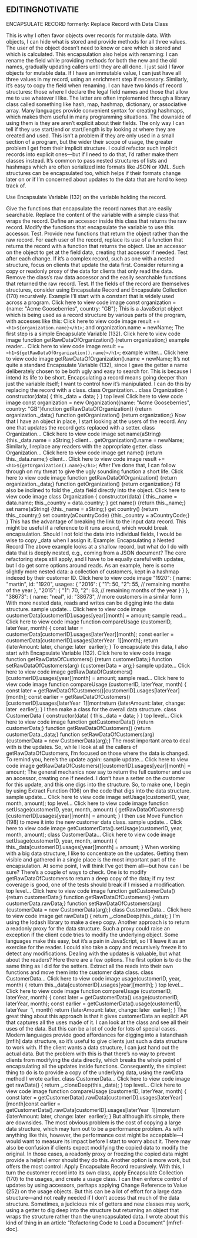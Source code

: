 ## EDITINGNOTIVATIE
ENCAPSULATE RECORD
formerly: Replace Record with Data Class

<!-- Motivation
--------------------------------------------------------------------------------
--------------------------------------------------------------------------------
--------------------------------------------------------------------------------
-------------------------------------------------------------------------------- -->
This is why I often favor objects over records for mutable data. With objects, I can hide
what is stored and provide methods for all three values. The user of the object doesn’t
need to know or care which is stored and which is calculated. This encapsulation also
helps with renaming: I can rename the field while providing methods for both the new
and the old names, gradually updating callers until they are all done.
I just said I favor objects for mutable data. If I have an immutable value, I can just have
all three values in my record, using an enrichment step if necessary. Similarly, it’s easy
to copy the field when renaming.
I can have two kinds of record structures: those where I declare the legal field names
and those that allow me to use whatever I like. The latter are often implemented
through a library class called something like hash, map, hashmap, dictionary, or
associative array. Many languages provide convenient syntax for creating hashmaps,
which makes them useful in many programming situations. The downside of using
them is they are aren’t explicit about their fields. The only way I can tell if they use
start/end or start/length is by looking at where they are created and used. This isn’t a
problem if they are only used in a small section of a program, but the wider their scope
of usage, the greater problem I get from their implicit structure. I could refactor such
implicit records into explicit ones—but if I need to do that, I’d rather make them classes
instead.
It’s common to pass nested structures of lists and hashmaps which are often serialized
into formats like JSON or XML. Such structures can be encapsulated too, which helps if
their formats change later on or if I’m concerned about updates to the data that are
hard to keep track of.
<!-- <!-- Mechanics
..........................................................................
..........................................................................
..........................................................................
..........................................................................
..........................................................................

 -->Use Encapsulate Variable (132) on the variable holding the record.
Give the functions that encapsulate the record names that are easily searchable.
Replace the content of the variable with a simple class that wraps the record. Define
an accessor inside this class that returns the raw record. Modify the functions that
encapsulate the variable to use this accessor.
Test.
Provide new functions that return the object rather than the raw record.
For each user of the record, replace its use of a function that returns the record with
a function that returns the object. Use an accessor on the object to get at the field
data, creating that accessor if needed. Test after each change.
If it’s a complex record, such as one with a nested structure, focus on clients that
update the data first. Consider returning a copy or read­only proxy of the data for
clients that only read the data.
Remove the class’s raw data accessor and the easily searchable functions that
returned the raw record.
Test.
If the fields of the record are themselves structures, consider using Encapsulate
Record and Encapsulate Collection (170) recursively.
Example
I’ll start with a constant that is widely used across a program.
Click here to view code image
const organization = {name: "Acme Gooseberries", country: "GB"};
This is a JavaScript object which is being used as a record structure by various parts of
the program, with accesses like this:
Click here to view code image
result += `<h1>${organization.name}</h1>`;
and
organization.name = newName;
The first step is a simple Encapsulate Variable (132).
Click here to view code image
function getRawDataOfOrganization() {return organization;}
example reader…
Click here to view code image
result += `<h1>${getRawDataOfOrganization().name}</h1>`;
example writer…
Click here to view code image
getRawDataOfOrganization().name = newName;
It’s not quite a standard Encapsulate Variable (132), since I gave the getter a name
deliberately chosen to be both ugly and easy to search for. This is because I intend its
life to be short.
Encapsulating a record means going deeper than just the variable itself; I want to
control how it’s manipulated. I can do this by replacing the record with a class.
class Organization…
class Organization {
constructor(data) {
this._data = data;
}
}
top level
Click here to view code image
const organization = new Organization({name: "Acme Gooseberries", country: "GB"}function getRawDataOfOrganization() {return organization._data;}
function getOrganization() {return organization;}
Now that I have an object in place, I start looking at the users of the record. Any one
that updates the record gets replaced with a setter.
class Organization…
Click here to view code image
set name(aString) {this._data.name = aString;}
client…
getOrganization().name = newName;
Similarly, I replace any readers with the appropriate getter.
class Organization…
Click here to view code image
get name() {return this._data.name;}
client…
Click here to view code image
result += `<h1>${getOrganization().name}</h1>`;
After I’ve done that, I can follow through on my threat to give the ugly sounding
function a short life.
Click here to view code image
function getRawDataOfOrganization() {return organization._data;}
function getOrganization() {return organization;}
I’d also be inclined to fold the _data field directly into the object.
Click here to view code image
class Organization {
constructor(data) {
this._name = data.name;
this._country = data.country;
}
get name() {return this._name;}
set name(aString) {this._name = aString;}
get country() {return this._country;}
set country(aCountryCode) {this._country = aCountryCode;}
}
This has the advantage of breaking the link to the input data record. This might be
useful if a reference to it runs around, which would break encapsulation. Should I not
fold the data into individual fields, I would be wise to copy _data when I assign it.
Example: Encapsulating a Nested Record
The above example looks at a shallow record, but what do I do with data that is deeply
nested, e.g., coming from a JSON document? The core refactoring steps still apply, and
I have to be equally careful with updates, but I do get some options around reads.
As an example, here is some slightly more nested data: a collection of customers, kept
in a hashmap indexed by their customer ID.
Click here to view code image
"1920": {
name: "martin",
id: "1920",
usages: {
"2016": {
"1": 50,
"2": 55,
// remaining months of the year
},
"2015": {
"1": 70,
"2": 63,
// remaining months of the year
}
}
},
"38673": {
name: "neal",
id: "38673",
// more customers in a similar form
With more nested data, reads and writes can be digging into the data structure.
sample update…
Click here to view code image
customerData[customerID].usages[year][month] = amount;
sample read…
Click here to view code image
function compareUsage (customerID, laterYear, month) {
const later = customerData[customerID].usages[laterYear][month];
const earlier = customerData[customerID].usages[laterYear ­ 1][month];
return {laterAmount: later, change: later ­ earlier};
}
To encapsulate this data, I also start with Encapsulate Variable (132).
Click here to view code image
function getRawDataOfCustomers() {return customerData;}
function setRawDataOfCustomers(arg) {customerData = arg;}
sample update…
Click here to view code image
getRawDataOfCustomers()[customerID].usages[year][month] = amount;
sample read…
Click here to view code image
function compareUsage (customerID, laterYear, month) {
const later = getRawDataOfCustomers()[customerID].usages[laterYear][month];
const earlier = getRawDataOfCustomers()[customerID].usages[laterYear ­ 1][montreturn {laterAmount: later, change: later ­ earlier};
}
I then make a class for the overall data structure.
class CustomerData {
constructor(data) {
this._data = data;
}
}
top level…
Click here to view code image
function getCustomerData() {return customerData;}
function getRawDataOfCustomers() {return customerData._data;}
function setRawDataOfCustomers(arg) {customerData = new CustomerData(arg);}
The most important area to deal with is the updates. So, while I look at all the callers of
getRawDataOfCustomers, I’m focused on those where the data is changed. To
remind you, here’s the update again:
sample update…
Click here to view code image
getRawDataOfCustomers()[customerID].usages[year][month] = amount;
The general mechanics now say to return the full customer and use an accessor,
creating one if needed. I don’t have a setter on the customer for this update, and this
one digs into the structure. So, to make one, I begin by using Extract Function (106) on
the code that digs into the data structure.
sample update…
Click here to view code image
setUsage(customerID, year, month, amount);
top level…
Click here to view code image
function setUsage(customerID, year, month, amount) {
getRawDataOfCustomers()[customerID].usages[year][month] = amount;
}
I then use Move Function (198) to move it into the new customer data class.
sample update…
Click here to view code image
getCustomerData().setUsage(customerID, year, month, amount);
class CustomerData…
Click here to view code image
setUsage(customerID, year, month, amount) {
this._data[customerID].usages[year][month] = amount;
}
When working with a big data structure, I like to concentrate on the updates. Getting
them visible and gathered in a single place is the most important part of the
encapsulation.
At some point, I will think I’ve got them all—but how can I be sure? There’s a couple of
ways to check. One is to modify getRawDataOfCustomers to return a deep copy of
the data; if my test coverage is good, one of the tests should break if I missed a
modification.
top level…
Click here to view code image
function getCustomerData() {return customerData;}
function getRawDataOfCustomers() {return customerData.rawData;}
function setRawDataOfCustomers(arg) {customerData = new CustomerData(arg);}
class CustomerData…
Click here to view code image
get rawData() {
return _.cloneDeep(this._data);
}
I’m using the lodash library to make a deep copy.
Another approach is to return a read­only proxy for the data structure. Such a proxy
could raise an exception if the client code tries to modify the underlying object. Some
languages make this easy, but it’s a pain in JavaScript, so I’ll leave it as an exercise for
the reader. I could also take a copy and recursively freeze it to detect any modifications.
Dealing with the updates is valuable, but what about the readers? Here there are a few
options.
The first option is to do the same thing as I did for the setters. Extract all the reads into
their own functions and move them into the customer data class.
class CustomerData…
Click here to view code image
usage(customerID, year, month) {
return this._data[customerID].usages[year][month];
}
top level…
Click here to view code image
function compareUsage (customerID, laterYear, month) {
const later = getCustomerData().usage(customerID, laterYear, month);
const earlier = getCustomerData().usage(customerID, laterYear ­ 1, month)
return {laterAmount: later, change: later ­ earlier};
}
The great thing about this approach is that it gives customerData an explicit API that
captures all the uses made of it. I can look at the class and see all their uses of the data.
But this can be a lot of code for lots of special cases. Modern languages provide good
affordances for digging into a list­and­hash [mf­lh] data structure, so it’s useful to give
clients just such a data structure to work with.
If the client wants a data structure, I can just hand out the actual data. But the problem
with this is that there’s no way to prevent clients from modifying the data directly,
which breaks the whole point of encapsulating all the updates inside functions.
Consequently, the simplest thing to do is to provide a copy of the underlying data, using
the rawData method I wrote earlier.
class CustomerData…
Click here to view code image
get rawData() {
return _.cloneDeep(this._data);
}
top level…
Click here to view code image
function compareUsage (customerID, laterYear, month) {
const later = getCustomerData().rawData[customerID].usages[laterYear][month]const earlier = getCustomerData().rawData[customerID].usages[laterYear ­ 1][moreturn {laterAmount: later, change: later ­ earlier};
}
But although it’s simple, there are downsides. The most obvious problem is the cost of
copying a large data structure, which may turn out to be a performance problem. As
with anything like this, however, the performance cost might be acceptable—I would
want to measure its impact before I start to worry about it. There may also be confusion
if clients expect modifying the copied data to modify the original. In those cases, a readonly proxy or freezing the copied data might provide a helpful error should they do this.
Another option is more work, but offers the most control: Apply Encapsulate Record
recursively. With this, I turn the customer record into its own class, apply Encapsulate
Collection (170) to the usages, and create a usage class. I can then enforce control of
updates by using accessors, perhaps applying Change Reference to Value (252) on the
usage objects. But this can be a lot of effort for a large data structure—and not really
needed if I don’t access that much of the data structure. Sometimes, a judicious mix of
getters and new classes may work, using a getter to dig deep into the structure but
returning an object that wraps the structure rather than the unencapsulated data. I
wrote about this kind of thing in an article “Refactoring Code to Load a Document” [mfref­doc].
